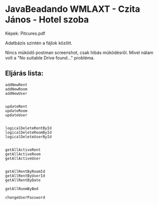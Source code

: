# JavaBeadando WMLAXT - Czita János - Hotel szoba
Képek: Pitcures.pdf

Adatbázis szintén a fájlok között.

Nincs müködő postman screenshot, csak hibás müködésről. Mivel nálam volt a "No suitable Drive found..." probléma.



## Eljárás lista:
```
addNewRent
addNewRoom
addNewUser


updateRent
updateRoom
updateUser


logicalDeleteRentById
logicalDeleteRoomById
logicalDeleteUserById


getAllActiveRent
getAllActiveRoom
getAllActiveUser


getAllRentByRoomId
getAllRentByUserId
getAllRentByDate

getAllRoomByBed

changeUserPassword
```
